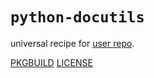 # `python-docutils`

universal recipe for [user repo](../themartiancompany/ur).

[PKGBUILD](PKGBUILD)
[LICENSE](COPYING)
